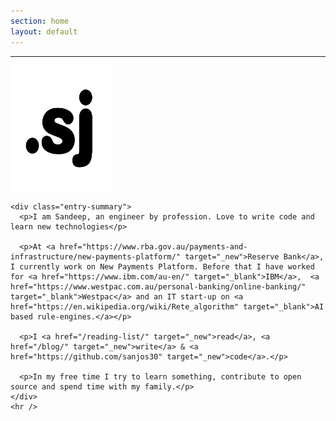 ```yaml
---
section: home
layout: default
---
```


<div class="hfeed">
  <hr />
  <div class="hentry post no-border">
    <img src="/images/contents/NN.png" alt="Sandeep Joshi" class="archive-thumbnail home-thumbnail" width="160" height="200" />

    <div class="entry-summary">
      <p>I am Sandeep, an engineer by profession. Love to write code and learn new technologies</p>

      <p>At <a href="https://www.rba.gov.au/payments-and-infrastructure/new-payments-platform/" target="_new">Reserve Bank</a>, I currently work on New Payments Platform. Before that I have worked for <a href="https://www.ibm.com/au-en/" target="_blank">IBM</a>,  <a href="https://www.westpac.com.au/personal-banking/online-banking/" target="_blank">Westpac</a> and an IT start-up on <a href="https://en.wikipedia.org/wiki/Rete_algorithm" target="_blank">AI based rule-engines.</a></p>

      <p>I <a href="/reading-list/" target="_new">read</a>, <a href="/blog/" target="_new">write</a> & <a href="https://github.com/sanjos30" target="_new">code</a>.</p>

      <p>In my free time I try to learn something, contribute to open source and spend time with my family.</p>
    </div>
    <hr />
  </div>
</div>
